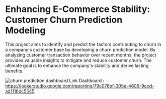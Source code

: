 # Enhancing E-Commerce Stability: Customer Churn Prediction Modeling
This project aims to identify and predict the factors contributing to churn in a company's customer base by developing a churn prediction model. By analyzing customer transaction behavior over recent months, the project provides valuable insights to mitigate and reduce customer churn. The ultimate goal is to enhance the company's stability and derive lasting benefits.

![churn prediction dashboard](https://github.com/farhanthif/Covid-19_Data_Project/assets/119184954/6eb99517-75f7-4094-b59c-dedb1abcd2a2)
Link Dashboard : https://lookerstudio.google.com/reporting/79c076bf-305e-4609-9ecd-ad1116dc5545
